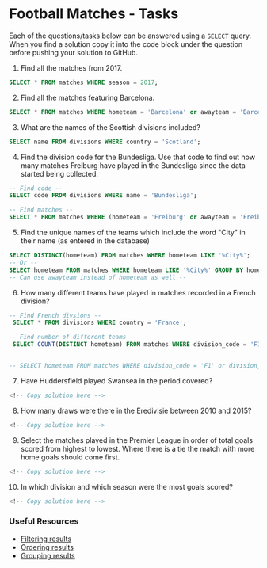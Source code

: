 # Football Matches - Tasks

Each of the questions/tasks below can be answered using a `SELECT` query. When you find a solution copy it into the code block under the question before pushing your solution to GitHub.

1) Find all the matches from 2017.

```sql
SELECT * FROM matches WHERE season = 2017;

```

2) Find all the matches featuring Barcelona.

```sql
SELECT * FROM matches WHERE hometeam = 'Barcelona' or awayteam = 'Barcelona';

```

3) What are the names of the Scottish divisions included?

```sql
SELECT name FROM divisions WHERE country = 'Scotland';

```

4) Find the division code for the Bundesliga. Use that code to find out how many matches Freiburg have played in the Bundesliga since the data started being collected.

```sql
-- Find code --
SELECT code FROM divisions WHERE name = 'Bundesliga';

-- Find matches --
SELECT * FROM matches WHERE (hometeam = 'Freiburg' or awayteam = 'Freiburg') and division_code = 'D1';

```

5) Find the unique names of the teams which include the word "City" in their name (as entered in the database)

```sql
SELECT DISTINCT(hometeam) FROM matches WHERE hometeam LIKE '%City%';
-- Or --
SELECT hometeam FROM matches WHERE hometeam LIKE '%City%' GROUP BY hometeam;
-- Can use awayteam instead of hometeam as well -- 

```

6) How many different teams have played in matches recorded in a French division?

```sql
-- Find French divsions --
 SELECT * FROM divisions WHERE country = 'France';

-- Find number of different teams -- 
 SELECT COUNT(DISTINCT hometeam) FROM matches WHERE division_code = 'F1' or division_code = 'F2';


-- SELECT hometeam FROM matches WHERE division_code = 'F1' or division_code = 'F2' GROUP BY hometeam;


```

7) Have Huddersfield played Swansea in the period covered?

```sql
<!-- Copy solution here -->


```

8) How many draws were there in the Eredivisie between 2010 and 2015?

```sql
<!-- Copy solution here -->


```

9) Select the matches played in the Premier League in order of total goals scored from highest to lowest. Where there is a tie the match with more home goals should come first.

```sql
<!-- Copy solution here -->


```

10) In which division and which season were the most goals scored?

```sql
<!-- Copy solution here -->


```

### Useful Resources

- [Filtering results](https://www.w3schools.com/sql/sql_where.asp)
- [Ordering results](https://www.w3schools.com/sql/sql_orderby.asp)
- [Grouping results](https://www.w3schools.com/sql/sql_groupby.asp)
